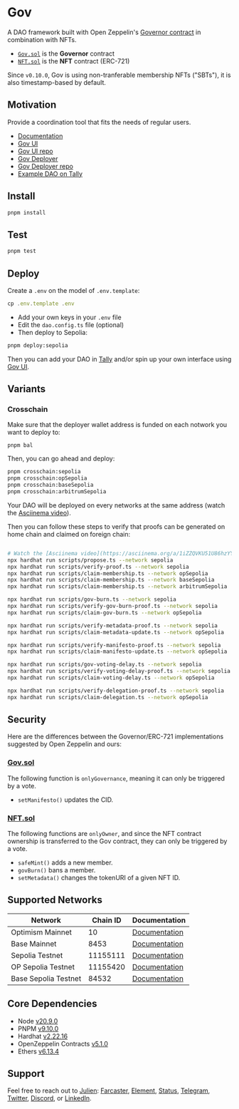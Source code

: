 # Gov

A DAO framework built with Open Zeppelin's [Governor contract](https://docs.openzeppelin.com/contracts/4.x/governance#governor) in combination with NFTs.

- [`Gov.sol`](https://github.com/web3-hackers-collective/dao-contracts/blob/main/contracts/Gov.sol) is the **Governor** contract
- [`NFT.sol`](https://github.com/web3-hackers-collective/dao-contracts/blob/main/contracts/NFT.sol) is the **NFT** contract (ERC-721)

Since `v0.10.0`, Gov is using non-tranferable membership NFTs ("SBTs"), it is also timestamp-based by default.

## Motivation

Provide a coordination tool that fits the needs of regular users. 

- [Documentation](https://w3hc.github.io/gov-docs/)
- [Gov UI](https://gov-ui.netlify.app/)
- [Gov UI repo](https://github.com/w3hc/gov-ui)
- [Gov Deployer](https://gov-deployer.netlify.app/)
- [Gov Deployer repo](https://github.com/w3hc/gov-deployer)
- [Example DAO on Tally](https://www.tally.xyz/gov/web3-hackers-collective)

## Install

```js
pnpm install
```

## Test

```js
pnpm test
```

## Deploy

Create a `.env` on the model of `.env.template`:

```js
cp .env.template .env
```

- Add your own keys in your `.env` file
- Edit the `dao.config.ts` file (optional)
- Then deploy to Sepolia:

```bash
pnpm deploy:sepolia
```

Then you can add your DAO in [Tally](https://www.tally.xyz/) and/or spin up your own interface using [Gov UI](https://github.com/w3hc/gov-ui). 

## Variants

### Crosschain

Make sure that the deployer wallet address is funded on each notwork you want to deploy to: 

```
pnpm bal
```

Then, you can go ahead and deploy: 

```bash
pnpm crosschain:sepolia
pnpm crosschain:opSepolia
pnpm crosschain:baseSepolia
pnpm crosschain:arbitrumSepolia
```

Your DAO will be deployed on every networks at the same address (watch the [Asciinema video](https://asciinema.org/a/rc8bTqbBiW7e0xevewxCwCP7C)).

Then you can follow these steps to verify that proofs can be generated on home chain and claimed on foreign chain: 

```bash

# Watch the [Asciinema video](https://asciinema.org/a/1iZZQVKU51U86hzYYLfjSVtw6)
npx hardhat run scripts/propose.ts --network sepolia
npx hardhat run scripts/verify-proof.ts --network sepolia
npx hardhat run scripts/claim-membership.ts --network opSepolia
npx hardhat run scripts/claim-membership.ts --network baseSepolia
npx hardhat run scripts/claim-membership.ts --network arbitrumSepolia

npx hardhat run scripts/gov-burn.ts --network sepolia
npx hardhat run scripts/verify-gov-burn-proof.ts --network sepolia
npx hardhat run scripts/claim-gov-burn.ts --network opSepolia

npx hardhat run scripts/verify-metadata-proof.ts --network sepolia
npx hardhat run scripts/claim-metadata-update.ts --network opSepolia

npx hardhat run scripts/verify-manifesto-proof.ts --network sepolia
npx hardhat run scripts/claim-manifesto-update.ts --network opSepolia

npx hardhat run scripts/gov-voting-delay.ts --network sepolia
npx hardhat run scripts/verify-voting-delay-proof.ts --network sepolia
npx hardhat run scripts/claim-voting-delay.ts --network opSepolia

npx hardhat run scripts/verify-delegation-proof.ts --network sepolia
npx hardhat run scripts/claim-delegation.ts --network opSepolia
``` 

## Security

Here are the differences between the Governor/ERC-721 implementations suggested by Open Zeppelin and ours:

### [Gov.sol](https://github.com/w3hc/gov/blob/main/contracts/Gov.sol)

The following function is `onlyGovernance`, meaning it can only be triggered by a vote.

- `setManifesto()` updates the CID.

### [NFT.sol](https://github.com/w3hc/gov/blob/main/contracts/NFT.sol)

The following functions are `onlyOwner`, and since the NFT contract ownership is transferred to the Gov contract, they can only be triggered by a vote.

- `safeMint()` adds a new member.
- `govBurn()` bans a member.
- `setMetadata()` changes the tokenURI of a given NFT ID.

## Supported Networks

| Network | Chain ID | Documentation |
|---------|----------|---------------|
| Optimism Mainnet | 10 | [Documentation](https://docs.optimism.io/chain/networks#op-mainnet) |
| Base Mainnet | 8453 | [Documentation](https://docs.base.org/docs/network-information#base-mainnet) |
| Sepolia Testnet | 11155111 | [Documentation](https://ethereum.org/nb/developers/docs/networks/#sepolia) |
| OP Sepolia Testnet | 11155420 | [Documentation](https://docs.optimism.io/chain/networks#opSepolia) |
| Base Sepolia Testnet | 84532 | [Documentation](https://docs.base.org/docs/network-information/#base-testnet-sepolia) |

## Core Dependencies

-   Node [v20.9.0](https://nodejs.org/uk/blog/release/v20.9.0/)
-   PNPM [v9.10.0](https://pnpm.io/pnpm-vs-npm)
-   Hardhat [v2.22.16](https://github.com/NomicFoundation/hardhat/releases/)
-   OpenZeppelin Contracts [v5.1.0](https://github.com/OpenZeppelin/openzeppelin-contracts/releases/tag/v5.1.0)
-   Ethers [v6.13.4](https://docs.ethers.org/v6/)

## Support

Feel free to reach out to [Julien](https://github.com/julienbrg): [Farcaster](https://warpcast.com/julien-), [Element](https://matrix.to/#/@julienbrg:matrix.org), [Status](https://status.app/u/iwSACggKBkp1bGllbgM=#zQ3shmh1sbvE6qrGotuyNQB22XU5jTrZ2HFC8bA56d5kTS2fy), [Telegram](https://t.me/julienbrg), [Twitter](https://twitter.com/julienbrg), [Discord](https://discordapp.com/users/julienbrg), or [LinkedIn](https://www.linkedin.com/in/julienberanger/).